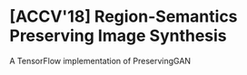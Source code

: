 # [ACCV'18] Region-Semantics Preserving Image Synthesis
A TensorFlow implementation of PreservingGAN
